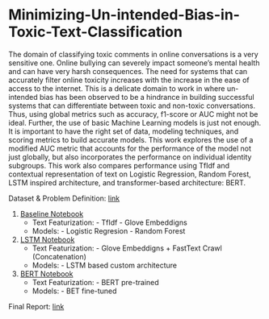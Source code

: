 # Minimizing-Un-intended-Bias-in-Toxic-Text-Classification

The domain of classifying toxic comments in online conversations is a very sensitive one. Online bullying can severely impact someone’s mental health and can have very harsh consequences. The need for systems that can accurately filter online toxicity increases with the increase in the ease of access to the internet. This is a delicate domain to work in where un-intended bias has been observed to be a hindrance in building successful systems that can differentiate between toxic and non-toxic conversations. Thus, using global metrics such as accuracy, f1-score or AUC might not be ideal. Further, the use of basic Machine Learning models is just not enough. It is important to have the right set of data, modeling techniques, and scoring metrics to build accurate models. This work explores the use of a modified AUC metric that accounts for the performance of the model not just globally, but also incorporates the performance on individual identity subgroups. This work also compares performance using TfIdf and contextual representation of text on Logistic Regression, Random Forest, LSTM inspired architecture, and transformer-based architecture: BERT.


Dataset & Problem Definition: <a href="https://www.kaggle.com/c/jigsaw-toxic-comment-classification-challenge/data">link</a>

1. <a href="https://github.com/prabhnoor0212/Minimizing-Un-intended-Bias-in-Toxic-Text-Classification/blob/main/baselines.ipynb">Baseline Notebook</a>
    - Text Featurization:
            - TfIdf
            - Glove Embeddigns
    - Models:
            - Logistic Regresion
            - Random Forest   
2. <a href="https://github.com/prabhnoor0212/Minimizing-Un-intended-Bias-in-Toxic-Text-Classification/blob/main/LSTM_architecture.ipynb">LSTM Notebook</a>
    - Text Featurization:
            - Glove Embeddigns + FastText Crawl (Concatenation)
    - Models:
            - LSTM based custom architecture 
3. <a href="https://github.com/prabhnoor0212/Minimizing-Un-intended-Bias-in-Toxic-Text-Classification/blob/main/bert-pre-train.ipynb">BERT Notebook</a>
    - Text Featurization:
            - BERT pre-trained
    - Models:
            - BET fine-tuned

Final Report: <a href="https://github.com/prabhnoor0212/Minimizing-Un-intended-Bias-in-Toxic-Text-Classification/blob/main/EECS_5327_project_prabhnoor.pdf">link</a>
